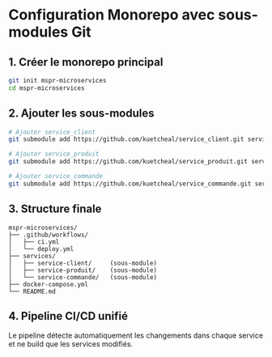 # Configuration Monorepo avec sous-modules Git

## 1. Créer le monorepo principal
```bash
git init mspr-microservices
cd mspr-microservices
```

## 2. Ajouter les sous-modules
```bash
# Ajouter service_client
git submodule add https://github.com/kuetcheal/service_client.git services/service-client

# Ajouter service_produit  
git submodule add https://github.com/kuetcheal/service_produit.git services/service-produit

# Ajouter service_commande
git submodule add https://github.com/kuetcheal/service_commande.git services/service-commande
```

## 3. Structure finale
```
mspr-microservices/
├── .github/workflows/
│   ├── ci.yml
│   └── deploy.yml
├── services/
│   ├── service-client/     (sous-module)
│   ├── service-produit/    (sous-module)
│   └── service-commande/   (sous-module)
├── docker-compose.yml
└── README.md
```

## 4. Pipeline CI/CD unifié
Le pipeline détecte automatiquement les changements dans chaque service et ne build que les services modifiés.

